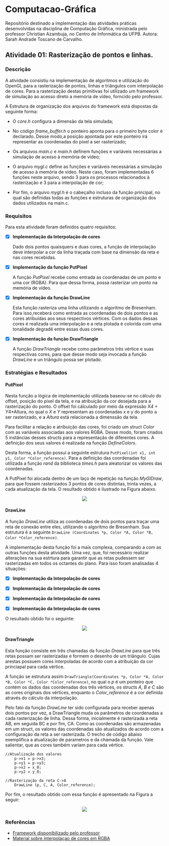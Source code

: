 # Computacao-Gráfica
Repositório destinado a implementação das atividades práticas desenvolvidas na disciplina de Computação Gráfica, ministrada pelo professor Christian Azambuja, no Centro de Informática da UFPB.
Autora: Sarah Andrade Toscano de Carvalho.

## Atividade 01: Rasterização de pontos e linhas. 
### Descrição
   A atividade consistiu na implementação de algoritmos e utilização do OpenGL para a rasterização de pontos, linhas e triângulos com interpolação de cores. Para a rasterização destas primitivas foi utilizado um framework de simulação ao acesso direto a memória de vídeo, forncido pelo professor.  
  
   A Estrutura de organização dos arquivos do framework está dispostas da seguinte forma:
   * O *core.h* configura a dimensão da tela simulada;  
   
   * No código *frame_buffer.h* o ponteiro aponta para o primeiro byte color é declarado. Desse modo,a posição apontada por este ponteiro irá representar as coordenadas do pixel a ser rasterizado;  
   
   * Os arquivos *main.c* e *main.h* definem funções e variáveis necessárias a simulação de acesso à memória de vídeo;
   
   * O arquivo *mygl.c* define as funções e variáveis necessárias a simulação de acesso à memória de vídeo. Neste caso, foram implementadas 6 funções neste arquivo, sendo 3 para os processos relacionados à rasterização e 3 para a interpolação de cor;  
   
   * Por fim, o arquivo *mygl.h* é o cabeçalho incluso da função principal, no qual são definidas todas as funções e estruturas de organização dos dados utilizados na main.c.
  
### Requisitos

Para esta atividade foram definidos quatro requisitos:

- [x] **Implementação da Interpolação de cores**  

  Dado dois pontos quaisquers e duas cores, a função de interpolação deve interpolar a cor da linha traçada com base na dimensão da reta e nas cores recebidas.
  
- [x] **Implementação da função PutPixel**  

  A função *PutPixel* recebe como entrada as coordenadas de um ponto e uma cor (RGBA). Para que dessa forma, possa rasterizar um ponto na memória de vídeo.
  
- [x] **Implementação da função DrawLine**

  Esta função rasteriza uma linha utilizando o algoritmo de Bresenham. Para isso,receberá como entrada as coordenadas de dois pontos e as cores atribuídas aos seus respectivos vértices. Com os dados dessas cores é realizada uma interpolação e a reta plotada é colorida com uma tonalidade degradê entre essas duas cores. 

- [x] **Implementação da função DrawTriangle**

  A função *DrawTriangle* recebe como parâmetros três vértice e suas respectivas cores, para que desse modo seja invocada a função *DrawLine* e un triângulo possa ser plotado.

### Estratégias e Resultados

#### PutPixel
   Nesta função a lógica de implementação utilizada baseou-se no cálculo do offset, posição do pixel da tela, e na atribuição da cor desejada para a rasterização do ponto. O offset foi cálculado por meio da expressão 
   X*4 + Y*4*Altura, no qual o *X* e *Y* representam as coordenadas x e y do ponto a ser rasterizado, e a *Altura* está relacionada a dimenssão da tela.
   
   Para facilitar a relação e atribuição das cores, foi criado um struct *Color* com as variáveis associadas aos valores RGBA. Desse modo, foram criados 5 instâncias desses structs para a representação de diferentes cores. A definição dos seus valores é realizada na função *DefineColors*.
  
  Desta forma, a função possui a seguinte estrutura `PutPixel(int x1, int y1, Color *Color_reference)`. Para a definição das coordenadas foi utilizada a função *rand* da biblioteca *times.h* para aleatorizar os valores das coordenadas. 
  
  A PutPixel foi alocada dentro de um laço de repetição na função *MyGlDraw*, para que fossem rasterizados 3 pontos de cores distintas, trinta vezes, a cada atualização da tela. O resultado obtido é ilustrado na Figura abaixo.
  
  <p align="center">
  <img src="https://github.com/SAndradeTC/Computacao-Grafica/blob/master/pontos.png">
</p>

#### DrawLine
A função *DrawLine* utiliza as coordenadas de dois pontos para traçar uma reta de conexão entre eles, utilizando o algoritmo de Bresenham. Sua estrutura é a seguinte `DrawLine (Coordinates *p, Color *A, Color *B, Color *Color_reference)`.

A implementação desta função foi a mais complexa, comparando a com as outras funções desta atividade. Uma vez, que, foi necessário realizar alterações na sua estrtura para garantir que as retas pudessem ser rasterizadas em todos os octantes do plano. Para isso foram analisadas 4 situações:


- [x] **Implementação da Interpolação de cores**  

- [x] **Implementação da Interpolação de cores**  

- [x] **Implementação da Interpolação de cores**  

- [x] **Implementação da Interpolação de cores**  

O resultado obtido foi o seguinte:

<p align="center">
  <img src="https://github.com/SAndradeTC/Computacao-Grafica/blob/master/linhas.png">
</p>



#### DrawTriangle
Esta função consiste em três chamadas da função *DrawLine* para que três retas possam ser rasterizadas e formem o desenho de um triângulo. Cujas arestas possuem cores interpoladas de acordo com a atribuição da cor princiapal para cada vértice. 

A função se estrutura assim `DrawTriangle(Coordinates *p, Color *A, Color *B, Color *C, Color *Color_reference)`, no qual o *p* é um ponteiro que contém os dados das coordenadas dos três vértices, os structs *A, B e C* são as cores originais dos vértices, enquanto o *Color_reference* é a cor definida através do cálculo da interpolação.

Pelo fato da função *DrawLine* ter sido configurada para receber apenas dois pontos por vez, a DrawTriangle muda os parâmetros de coordenadas a cada rasterização de linha. Dessa forma, inicialmente é rasterizada a reta AB, em seguida BC e por fim, CA. Como as coordenadas são armazenadas em um struct, os valores das coordenadas são atualizados de acordo com a configuração da reta a ser rasterizada. O trecho de código abaixo exemplifica a atualização de parametros e da chamada da função. Vale salientar, que as cores também variam para cada vértice. 

```
//Atualização dos valores
    p->x1 = p->x3;
    p->y1 = p->y3;
    p->x2 = x_0;
    p->y2 = y_0;

//Rasterização da reta C->A
    DrawLine (p, C, A, Color_reference); 
```

Por fim, o resultado obtido com essa função é apresentado na Figura a seguir:

  <p align="center">
  <img src="https://github.com/SAndradeTC/Computacao-Grafica/blob/master/triangulo.png">
</p>


### Referências

- [Framework disponibilizado pelo professor](https://github.com/capagot/icg/tree/master/mygl_framework)
- [Material sobre interpolaçao de cores em RGBA](http://letslearnbits.blogspot.com/2014/10/icgt1-interpolacao-de-cores.html)

